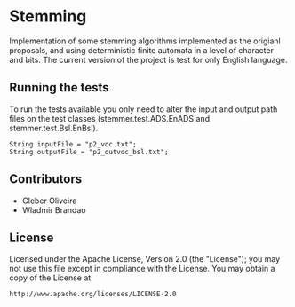 # Stemming
Implementation of some stemming algorithms implemented as the origianl proposals, and using deterministic finite automata in a level of character and bits. The current version of the project is test for only English language.

## Running the tests
To run the tests available you only need to alter the input and output path files on the test classes (stemmer.test.ADS.EnADS and stemmer.test.Bsl.EnBsl).
```
String inputFile = "p2_voc.txt";
String outputFile = "p2_outvoc_bsl.txt";
```

## Contributors
* Cleber Oliveira
* Wladmir Brandao

## License
Licensed under the Apache License, Version 2.0 (the "License"); you may not use this file except in compliance with the License. You may obtain a copy of the License at
```
http://www.apache.org/licenses/LICENSE-2.0
```
